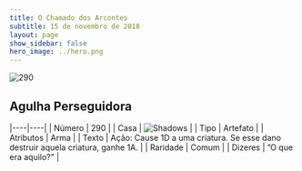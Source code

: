 ```yaml
---
title: O Chamado dos Arcontes
subtitle: 15 de novembro de 2018
layout: page
show_sidebar: false
hero_image: ../hero.png
---
```


![290](https://cdn.keyforgegame.com/media/card_front/pt/341_290_PQP9MHRG7W4H_pt.png)

## Agulha Perseguidora

|----|----|
| Número | 290 |
| Casa | ![Shadows](https://archonarcana.com/images/thumb/e/ee/Shadows.png/22px-Shadows.png "Sombras") |
| Tipo | Artefato |
| Atributos | Arma |
| Texto | Ação: Cause 1D a uma criatura.  Se esse dano destruir aquela criatura, ganhe 1A. |
| Raridade | Comum |
| Dizeres | ”O que era aquilo?” |
